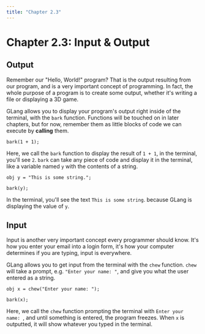 ```yaml
---
title: "Chapter 2.3"
---
```


# Chapter 2.3: Input & Output

## Output

Remember our "Hello, World!" program? That is the output resulting from our program, and is a very important concept of programming. In fact, the whole purpose of a program is to create some output, whether it's writing a file or displaying a 3D game.

GLang allows you to display your program's output right inside of the terminal, with the `bark` function. Functions will be touched on in later chapters, but for now, remember them as little blocks of code we can execute by **calling** them.

```
bark(1 + 1);
```

Here, we call the `bark` function to display the result of `1 + 1`, in the terminal, you'll see `2`. `bark` can take any piece of code and display it in the terminal, like a variable named `y` with the contents of a string.

```
obj y = "This is some string.";

bark(y);
```

In the terminal, you'll see the text `This is some string`. because GLang is displaying the value of `y`.

## Input

Input is another very important concept every programmer should know. It's how you enter your email into a login form, it's how your computer determines if you are typing, input is everywhere.

GLang allows you to get input from the terminal with the `chew` function. `chew` will take a prompt, e.g. `"Enter your name: "`, and give you what the user entered as a string.

```
obj x = chew("Enter your name: ");

bark(x);
```

Here, we call the `chew` function prompting the terminal with `Enter your name: `, and until something is entered, the program freezes. When `x` is outputted, it will show whatever you typed in the terminal.
